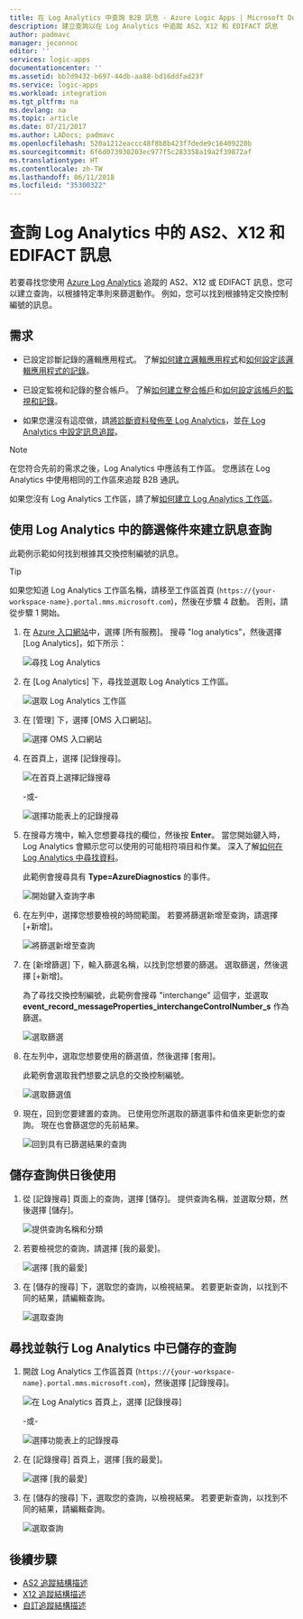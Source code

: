 ```yaml
---
title: 在 Log Analytics 中查詢 B2B 訊息 - Azure Logic Apps | Microsoft Docs
description: 建立查詢以在 Log Analytics 中追蹤 AS2、X12 和 EDIFACT 訊息
author: padmavc
manager: jeconnoc
editor: ''
services: logic-apps
documentationcenter: ''
ms.assetid: bb7d9432-b697-44db-aa88-bd16ddfad23f
ms.service: logic-apps
ms.workload: integration
ms.tgt_pltfrm: na
ms.devlang: na
ms.topic: article
ms.date: 07/21/2017
ms.author: LADocs; padmavc
ms.openlocfilehash: 520a1212eaccc48f8b8b423f7dede9c16409220b
ms.sourcegitcommit: 6f6d073930203ec977f5c283358a19a2f39872af
ms.translationtype: HT
ms.contentlocale: zh-TW
ms.lasthandoff: 06/11/2018
ms.locfileid: "35300322"
---
```

# <a name="query-for-as2-x12-and-edifact-messages-in-log-analytics"></a>查詢 Log Analytics 中的 AS2、X12 和 EDIFACT 訊息

若要尋找您使用 [Azure Log Analytics](../log-analytics/log-analytics-overview.md) 追蹤的 AS2、X12 或 EDIFACT 訊息，您可以建立查詢，以根據特定準則來篩選動作。 例如，您可以找到根據特定交換控制編號的訊息。

## <a name="requirements"></a>需求

* 已設定診斷記錄的邏輯應用程式。 了解[如何建立邏輯應用程式](../logic-apps/quickstart-create-first-logic-app-workflow.md)和[如何設定該邏輯應用程式的記錄](../logic-apps/logic-apps-monitor-your-logic-apps.md#azure-diagnostics)。

* 已設定監視和記錄的整合帳戶。 了解[如何建立整合帳戶](../logic-apps/logic-apps-enterprise-integration-create-integration-account.md)和[如何設定該帳戶的監視和記錄](../logic-apps/logic-apps-monitor-b2b-message.md)。

* 如果您還沒有這麼做，請[將診斷資料發佈至 Log Analytics](../logic-apps/logic-apps-track-b2b-messages-omsportal.md)，並[在 Log Analytics 中設定訊息追蹤](../logic-apps/logic-apps-track-b2b-messages-omsportal.md)。

> [!NOTE]
> 在您符合先前的需求之後，Log Analytics 中應該有工作區。 您應該在 Log Analytics 中使用相同的工作區來追蹤 B2B 通訊。 
>  
> 如果您沒有 Log Analytics 工作區，請了解[如何建立 Log Analytics 工作區](../log-analytics/log-analytics-quick-create-workspace.md)。

## <a name="create-message-queries-with-filters-in-log-analytics"></a>使用 Log Analytics 中的篩選條件來建立訊息查詢

此範例示範如何找到根據其交換控制編號的訊息。

> [!TIP] 
> 如果您知道 Log Analytics 工作區名稱，請移至工作區首頁 (`https://{your-workspace-name}.portal.mms.microsoft.com`)，然後在步驟 4 啟動。 否則，請從步驟 1 開始。

1. 在 [Azure 入口網站](https://portal.azure.com)中，選擇 [所有服務]。 搜尋 "log analytics"，然後選擇 [Log Analytics]，如下所示：

   ![尋找 Log Analytics](media/logic-apps-track-b2b-messages-omsportal-query-filter-control-number/browseloganalytics.png)

2. 在 [Log Analytics] 下，尋找並選取 Log Analytics 工作區。

   ![選取 Log Analytics 工作區](media/logic-apps-track-b2b-messages-omsportal-query-filter-control-number/selectla.png)

3. 在 [管理] 下，選擇 [OMS 入口網站]。

   ![選擇 OMS 入口網站](media/logic-apps-track-b2b-messages-omsportal-query-filter-control-number/omsportalpage.png)

4. 在首頁上，選擇 [記錄搜尋]。

   ![在首頁上選擇記錄搜尋](media/logic-apps-track-b2b-messages-omsportal-query-filter-control-number/logsearch.png)

   -或-

   ![選擇功能表上的記錄搜尋](media/logic-apps-track-b2b-messages-omsportal-query-filter-control-number/logsearch-2.png)

5. 在搜尋方塊中，輸入您想要尋找的欄位，然後按 **Enter**。 當您開始鍵入時，Log Analytics 會顯示您可以使用的可能相符項目和作業。 深入了解[如何在 Log Analytics 中尋找資料](../log-analytics/log-analytics-log-searches.md)。

   此範例會搜尋具有 **Type=AzureDiagnostics** 的事件。

   ![開始鍵入查詢字串](media/logic-apps-track-b2b-messages-omsportal-query-filter-control-number/oms-start-query.png)

6. 在左列中，選擇您想要檢視的時間範圍。 若要將篩選新增至查詢，請選擇 [+新增]。

   ![將篩選新增至查詢](media/logic-apps-track-b2b-messages-omsportal-query-filter-control-number/query1.png)

7. 在 [新增篩選] 下，輸入篩選名稱，以找到您想要的篩選。 選取篩選，然後選擇 [+新增]。

   為了尋找交換控制編號，此範例會搜尋 "interchange" 這個字，並選取 **event_record_messageProperties_interchangeControlNumber_s** 作為篩選。

   ![選取篩選](media/logic-apps-track-b2b-messages-omsportal-query-filter-control-number/oms-query-add-filter.png)

9. 在左列中，選取您想要使用的篩選值，然後選擇 [套用]。

   此範例會選取我們想要之訊息的交換控制編號。

   ![選取篩選值](media/logic-apps-track-b2b-messages-omsportal-query-filter-control-number/oms-query-select-filter-value.png)

10. 現在，回到您要建置的查詢。 已使用您所選取的篩選事件和值來更新您的查詢。 現在也會篩選您的先前結果。

    ![回到具有已篩選結果的查詢](media/logic-apps-track-b2b-messages-omsportal-query-filter-control-number/oms-query-filtered-results.png)

<a name="save-oms-query"></a>

## <a name="save-your-query-for-future-use"></a>儲存查詢供日後使用

1. 從 [記錄搜尋] 頁面上的查詢，選擇 [儲存]。 提供查詢名稱，並選取分類，然後選擇 [儲存]。

   ![提供查詢名稱和分類](media/logic-apps-track-b2b-messages-omsportal-query-filter-control-number/oms-query-save.png)

2. 若要檢視您的查詢，請選擇 [我的最愛]。

   ![選擇 [我的最愛]](media/logic-apps-track-b2b-messages-omsportal-query-filter-control-number/oms-query-favorites.png)

3. 在 [儲存的搜尋] 下，選取您的查詢，以檢視結果。 若要更新查詢，以找到不同的結果，請編輯查詢。

   ![選取查詢](media/logic-apps-track-b2b-messages-omsportal-query-filter-control-number/oms-log-search-find-favorites.png)

## <a name="find-and-run-saved-queries-in-log-analytics"></a>尋找並執行 Log Analytics 中已儲存的查詢

1. 開啟 Log Analytics 工作區首頁 (`https://{your-workspace-name}.portal.mms.microsoft.com`)，然後選擇 [記錄搜尋]。

   ![在 Log Analytics 首頁上，選擇 [記錄搜尋]](media/logic-apps-track-b2b-messages-omsportal-query-filter-control-number/logsearch.png)

   -或-

   ![選擇功能表上的記錄搜尋](media/logic-apps-track-b2b-messages-omsportal-query-filter-control-number/logsearch-2.png)

2. 在 [記錄搜尋] 首頁上，選擇 [我的最愛]。

   ![選擇 [我的最愛]](media/logic-apps-track-b2b-messages-omsportal-query-filter-control-number/oms-log-search-favorites.png)

3. 在 [儲存的搜尋] 下，選取您的查詢，以檢視結果。 若要更新查詢，以找到不同的結果，請編輯查詢。

   ![選取查詢](media/logic-apps-track-b2b-messages-omsportal-query-filter-control-number/oms-log-search-find-favorites.png)

## <a name="next-steps"></a>後續步驟

* [AS2 追蹤結構描述](../logic-apps/logic-apps-track-integration-account-as2-tracking-schemas.md)
* [X12 追蹤結構描述](../logic-apps/logic-apps-track-integration-account-x12-tracking-schema.md)
* [自訂追蹤結構描述](../logic-apps/logic-apps-track-integration-account-custom-tracking-schema.md)